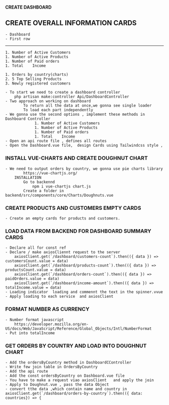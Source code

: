#### CREATE DASHBOARD

## CREATE OVERALL INFORMATION CARDS
    - Dashboard 
    - First row
-----------------------------
    1. Number of Active Customers
    1. Number of Active Products
    1. Number of Paid orders
    1. Total    Income

    1. Orders by country(charts)
    2. 5 Top Selling Products
    3. Newly registered customers

    - To start we need to create a dashboard controller
        php artisan make:controller Api/DashboardController  
    - Two approach on working on dashboard
            To return all the data at once,we gonna see single loader
            To load each part independently 
    - We gonna use the second options , implement these methods in Dashboard Controller
                 1. Number of Active Customers
                 1. Number of Active Products
                 1. Number of Paid orders
                 1. Total    Income
    - Open an api route file , defines all routes
    - Open the Dashboard.vue file,  design Cards using Tailwindcss style ,

### INSTALL VUE-CHARTS AND CREATE DOUGHNUT CHART
    - We need to output orders by country, we gonna use pie charts library
            https://vue-chartjs.org/
        INSTALLATION
            Go to backennd
                npm i vue-chartjs chart.js
            Create a folder in backend/src/components/core/Charts/Doughnuts.vue

### CREATE PRODUCTS AND CUSTOMERS EMPTY CARDS
    - Create an empty cards for products and customers.

### LOAD DATA FROM BACKEND FOR DASHBOARD SUMMARY CARDS
    - Declare all for const ref 
    - Declare / make axiosCliennt request to the server
        axiosClient.get(`/dashboard/customers-count`).then(({ data }) => customersCount.value = data)
        axiosClient.get(`/dashboard/products-count`).then(({ data }) => productsCount.value = data)
        axiosClient.get(`/dashboard/orders-count`).then(({ data }) => paidOrders.value = data)
        axiosClient.get(`/dashboard/income-amount`).then(({ data }) => totalIncome.value = data)
    - Loading indicator  loading and commennt the text in the spinner.vvue
    - Apply loading to each service  and axiosClient

### FORMAT NUMBER AS CURRENCY
    - Number format javascript 
        https://developer.mozilla.org/en-US/docs/Web/JavaScript/Reference/Global_Objects/Intl/NumberFormat
    - Put into totalIncome

### GET ORDERS BY COUNTRY AND LOAD INTO DOUGHNUT CHART
    - Add the ordersByCountry method in DashboardCController
    - Write few join table in OrdersByCountry
    - Add the api route
    - Add the const ordersByCountry on Dashboard.vue file
    - You have to make a request viao axiosClient   and apply the join
    - Apply to Doughnut.vue , pass the data Object
    - convert tthe data ,which contain name and country in axiosClient.get(`/dashboard/orders-by-country`).then(({ data: countries}) => {
    









        

